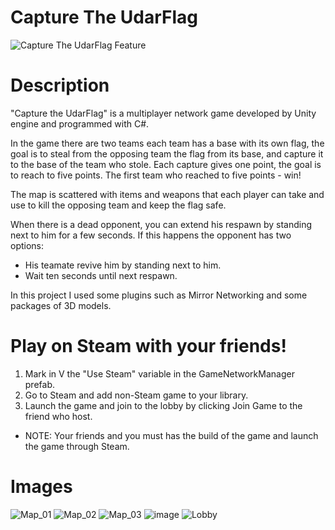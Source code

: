 # Capture The UdarFlag
![Capture The UdarFlag Feature](https://user-images.githubusercontent.com/76158235/119045163-c46a6380-b9c3-11eb-83e0-db3baabef6b7.jpg)

# Description

"Capture the UdarFlag" is a multiplayer network game developed by Unity engine and programmed with C#.

In the game there are two teams each team has a base with its own flag, the goal is to steal from the opposing team the flag from its base, and capture it to the base of the team who stole.
Each capture gives one point, the goal is to reach to five points.
The first team who reached to five points - win!

The map is scattered with items and weapons that each player can take and use to kill the opposing team and keep the flag safe.

When there is a dead opponent, you can extend his respawn by standing next to him for a few seconds.
If this happens the opponent has two options:
* His teamate revive him by standing next to him.
* Wait ten seconds until next respawn.


In this project I used some plugins such as Mirror Networking and some packages of 3D models.

# Play on Steam with your friends!

 1. Mark in V the "Use Steam" variable in the GameNetworkManager prefab.
 2. Go to Steam and add non-Steam game to your library.
 3. Launch the game and join to the lobby by clicking Join Game to the friend who host.

* NOTE: Your friends and you must has the build of the game and launch the game through Steam.
# Images
![Map_01](https://user-images.githubusercontent.com/76158235/119138730-dd6a2780-ba4a-11eb-9b51-f3b8762d2f00.jpg)
![Map_02](https://user-images.githubusercontent.com/76158235/119138733-de9b5480-ba4a-11eb-916a-42bf0f2c4e93.jpg)
![Map_03](https://user-images.githubusercontent.com/76158235/119138734-dfcc8180-ba4a-11eb-8a3e-d32035f2f9ac.jpg)
![image](https://user-images.githubusercontent.com/76158235/119139216-6b461280-ba4b-11eb-9bef-8ba5062c4194.png)
![Lobby](https://user-images.githubusercontent.com/76158235/119138721-da6f3700-ba4a-11eb-9147-58f93d0c8177.jpg)

